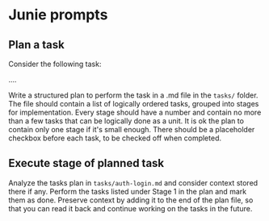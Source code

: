 # Junie prompts

## Plan a task

Consider the following task:

....

Write a structured plan to perform the task in a .md file in the `tasks/` folder.
The file should contain a list of logically ordered tasks, grouped into stages for implementation.
Every stage should have a number and contain no more than a few tasks that can be logically done as a unit.
It is ok the plan to contain only one stage if it's small enough.
There should be a placeholder checkbox before each task, to be checked off when completed.

## Execute stage of planned task

Analyze the tasks plan in `tasks/auth-login.md` and consider context stored there if any.
Perform the tasks listed under Stage 1 in the plan and mark them as done.
Preserve context by adding it to the end of the plan file, so that you can read it back and continue working on the tasks in the future.
